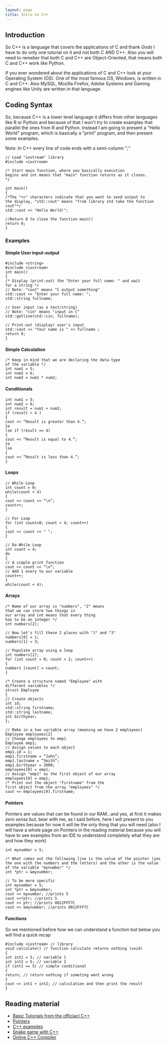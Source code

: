 ```yaml
---
layout: page
title: Intro to C++
---
```

## Introduction
So C++ is a language that covers the applications of C and thank *Gods* I have to do only one tutorial on it and not both C AND C++. Also you will need to remeber that both C and C++ are Object-Oriented, that means both C and C++ work like Python.

If you ever wondered about the applications of C and C++ look at your Operating System (OS). One of the most famous OS, Windows, is written in C and C++. Also MySQL, Mozilla Firefox, Adobe Systems and Gaming engines like Unity are written in that language.

## Coding Syntax
So, because C++ is a lower level language it differs from other languages like R or Python and because of that I won't try to create examples that parallel the ones from R and Python. Instead I am going to present a "Hello World" program, which is basically a "print" program, and then present some examples.

Note: In C++ every line of code ends with a semi-column ";"

```
// Load "iostream" library
#include <iostream>

/* Start main function, where you basically execution 
begins and int means that "main" function returns as it closes.
*/

int main()
{
/*The "<<" characters indicate that you want to send output to
the display, "std::cout" means "from library std take the function cout"*/
std::cout << "Hello World!";

//Return 0 to close the function main()
return 0;
}
```

### Examples

#### Simple User input-output
```
#include <string>
#include <iostream>
int main()
{
/* Display (print-out) the "Enter your full name: " and wait
for a string */
// Note: "cout" means "C output something"
std::cout << "Enter your full name: ";
std::string fullname;

// User input (as a text/string)
// Note: "cin" means "input in C"
std::getline(std::cin, fullname);

// Print-out (display) user's input
std::cout << "Your name is " << fullname ;
return 0;
}
```
#### Simple Calculation
```
/* Keep in mind that we are declaring the data-type 
of the variable */
int num1 = 5;
int num2 = 6;
int num3 = num1 * num2;
```

#### Conditionals

```
int num1 = 5;
int num2 = 6;
int result = num1 + num2;
if (result > 4 )
{
cout << “Result is greater than 4.”;
}e
lse if (result == 4)
{
cout << “Result is equal to 4.”;
}e
lse
{
cout << “Result is less than 4.”;
}
```

#### Loops

```
// While Loop
int count = 0;
while(count < 4)
{
cout << count << “\n”;
count++;
}

// For Loop
for (int count=0; count < 4; count++)
{
cout << count << " ";
}

// Do-While Loop
int count = 4;
do
{
// A simple print function
cout << count << “\n”;
// Add 1 every to our variable
count++;
}
while(count < 4);
```

#### Arrays

```
/* Name of our array is "numbers", "2" means
that we can store two things in
our array and int means that every thing
has to be an integer */
int numbers[2];

// Now let's fill these 2 places with "1" and "3"
numbers[0] = 1;
numbers[1] = 3;

// Populate array using a loop
int numbers[2];
for (int count = 0; count < 2; count++)
{
numbers [count] = count;
}

/* Create a structure named "Employee" with
different variables */
struct Employee
{
// Create objects
int id;
std::string firstname;
std::string lastname;
int birthyear;
};

// Make in a two variable array (meaning we have 2 employees)
Employee employees[2]
// Change employees to emp1
Employee emp1;
// Assign values to each object
emp1.id = 1;
emp1.firstname = “John”;
emp1.lastname = “Smith”;
emp1.birthyear = 2000;
employees[0] = emp1;
// Assign "emp1" as the first object of our array
employees[0] = emp1;
/* Print out the object "firstname" from the
first object from the array "employees" */
cout << employees[0].firstname;
``` 

#### Pointers
Pointers are values that can be found in our RAM...and yes, at first it makes _zero sense_ but, bear with me, as I said before, here I will present to you examples because for now it will be the only thing that you will need (also I will have a whole page on Pointers in the reading material because you will have to see examples from an IDE to understand completely what they are and how they work)

```
int mynumber = 5;

/* What comes out the following line is the value of the pointer (yes the one with the numbers and the letters) and the other is the value of the variable "mynumber" */
int *ptr = &mynumber;

// To be more specific
int mynumber = 5;
int *ptr = &mynumber;
cout << mynumber; //prints 5
cout <<*ptr; //prints 5
cout << ptr; //prints 0012FFF7C
cout << &mynumber; //prints 0012FFF7C
```
#### Functions
So we mentioned before how we can understand a function but below you will find a quick recap

```
#include <iostream> // library
void calculate() // function calculate returns nothing (void)
{
int int1 = 5; // variable 1
int int2 = 5; // variable 2 
if (int1 == 5) // simple conditional
{
return; // return nothing if someting went wrong
}
cout << int1 + int2; // calculation and then print the result
}
```

## Reading material
+ [Basic Tutorials from the officiacl C++](http://www.cplusplus.com/doc/tutorial/)
+ [Pointers](http://www.cplusplus.com/doc/tutorial/pointers/)
+ [C++ examples](https://www.programiz.com/cpp-programming/examples)
+ [Snake game with C++](http://cplusplus.happycodings.com/computer-graphics/code24.html)
+ [Online C++ Compiler](http://cpp.sh/)
